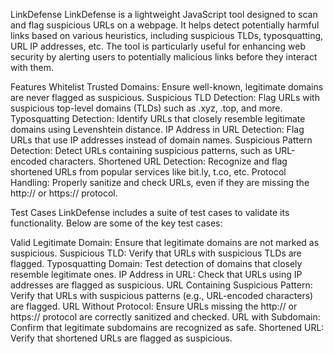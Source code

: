LinkDefense
LinkDefense is a lightweight JavaScript tool designed to scan and flag suspicious URLs on a webpage. It helps detect potentially harmful links based on various heuristics, including suspicious TLDs, typosquatting, URL IP addresses, etc. The tool is particularly useful for enhancing web security by alerting users to potentially malicious links before they interact with them.

Features
Whitelist Trusted Domains: Ensure well-known, legitimate domains are never flagged as suspicious.
Suspicious TLD Detection: Flag URLs with suspicious top-level domains (TLDs) such as .xyz, .top, and more.
Typosquatting Detection: Identify URLs that closely resemble legitimate domains using Levenshtein distance.
IP Address in URL Detection: Flag URLs that use IP addresses instead of domain names.
Suspicious Pattern Detection: Detect URLs containing suspicious patterns, such as URL-encoded characters.
Shortened URL Detection: Recognize and flag shortened URLs from popular services like bit.ly, t.co, etc.
Protocol Handling: Properly sanitize and check URLs, even if they are missing the http:// or https:// protocol.




Test Cases
LinkDefense includes a suite of test cases to validate its functionality. Below are some of the key test cases:

Valid Legitimate Domain: Ensure that legitimate domains are not marked as suspicious.
Suspicious TLD: Verify that URLs with suspicious TLDs are flagged.
Typosquatting Domain: Test detection of domains that closely resemble legitimate ones.
IP Address in URL: Check that URLs using IP addresses are flagged as suspicious.
URL Containing Suspicious Pattern: Verify that URLs with suspicious patterns (e.g., URL-encoded characters) are flagged.
URL Without Protocol: Ensure URLs missing the http:// or https:// protocol are correctly sanitized and checked.
URL with Subdomain: Confirm that legitimate subdomains are recognized as safe.
Shortened URL: Verify that shortened URLs are flagged as suspicious.

